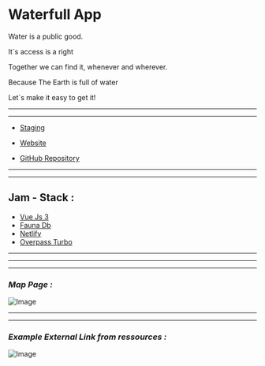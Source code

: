 # Waterfull App

Water is a public good.

It´s access is a right

Together we can find it,
whenever and wherever.

Because The Earth is full of water

Let´s make it easy to get it!

---

---
- [Staging](https://staging--waterfull-v-2.netlify.app/)

- [Website](https://waterfull-v-2.netlify.app/)

- [GitHub Repository](https://github.com/WaterfullApp/waterfull)



---

---

## Jam - Stack : 

- [Vue Js 3](https://vuejs.org/)
- [Fauna Db](https://fauna.com/)
- [Netlify](https://www.netlify.com/)
- [Overpass Turbo](https://overpass-turbo.eu/)

---

---

---


### **_Map Page :_** 
![Image](https://github.com/user-attachments/assets/ecb0dd8e-6152-4f81-a396-df3c2bc68ce3)

---

---




### **_Example External Link from ressources :_** 
![Image](https://github.com/user-attachments/assets/c06740fd-d11f-41b8-b30e-677f5f00a746)

